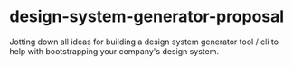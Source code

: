 # design-system-generator-proposal
Jotting down all ideas for building a design system generator tool / cli to help with bootstrapping your company's design system.
